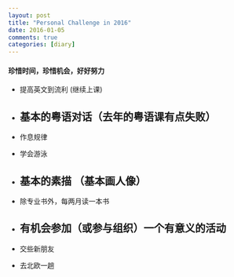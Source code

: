 ```yaml
---
layout: post
title: "Personal Challenge in 2016"
date: 2016-01-05
comments: true
categories: [diary]
---
```

#### 珍惜时间，珍惜机会，好好努力
  * 提高英文到流利 (继续上课)
  * 基本的粤语对话（去年的粤语课有点失败）
    -  
  
  * 作息规律
  * 学会游泳 
  * 基本的素描 （基本画人像）
    -  
  
  * 除专业书外，每两月读一本书
  * 有机会参加（或参与组织）一个有意义的活动
    -  

  * 交些新朋友
  * 去北欧一趟
